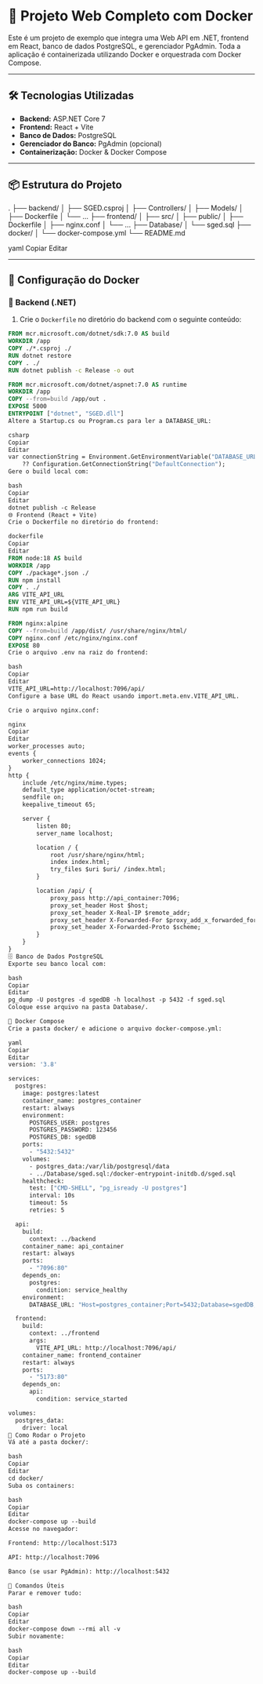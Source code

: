 # 🚀 Projeto Web Completo com Docker

Este é um projeto de exemplo que integra uma Web API em .NET, frontend em React, banco de dados PostgreSQL, e gerenciador PgAdmin. Toda a aplicação é containerizada utilizando Docker e orquestrada com Docker Compose.

---

## 🛠️ Tecnologias Utilizadas

- **Backend:** ASP.NET Core 7
- **Frontend:** React + Vite
- **Banco de Dados:** PostgreSQL
- **Gerenciador do Banco:** PgAdmin (opcional)
- **Containerização:** Docker & Docker Compose

---

## 📦 Estrutura do Projeto

.
├── backend/
│ ├── SGED.csproj
│ ├── Controllers/
│ ├── Models/
│ ├── Dockerfile
│ └── ...
├── frontend/
│ ├── src/
│ ├── public/
│ ├── Dockerfile
│ ├── nginx.conf
│ └── ...
├── Database/
│ └── sged.sql
├── docker/
│ └── docker-compose.yml
└── README.md

yaml
Copiar
Editar

---

## 🔧 Configuração do Docker

### 📁 Backend (.NET)

1. Crie o `Dockerfile` no diretório do backend com o seguinte conteúdo:

```dockerfile
FROM mcr.microsoft.com/dotnet/sdk:7.0 AS build
WORKDIR /app
COPY ./*.csproj ./
RUN dotnet restore
COPY . ./
RUN dotnet publish -c Release -o out

FROM mcr.microsoft.com/dotnet/aspnet:7.0 AS runtime
WORKDIR /app
COPY --from=build /app/out .
EXPOSE 5000
ENTRYPOINT ["dotnet", "SGED.dll"]
Altere a Startup.cs ou Program.cs para ler a DATABASE_URL:

csharp
Copiar
Editar
var connectionString = Environment.GetEnvironmentVariable("DATABASE_URL")
    ?? Configuration.GetConnectionString("DefaultConnection");
Gere o build local com:

bash
Copiar
Editar
dotnet publish -c Release
🌐 Frontend (React + Vite)
Crie o Dockerfile no diretório do frontend:

dockerfile
Copiar
Editar
FROM node:18 AS build
WORKDIR /app
COPY ./package*.json ./
RUN npm install
COPY . ./
ARG VITE_API_URL
ENV VITE_API_URL=${VITE_API_URL}
RUN npm run build

FROM nginx:alpine
COPY --from=build /app/dist/ /usr/share/nginx/html/
COPY nginx.conf /etc/nginx/nginx.conf
EXPOSE 80
Crie o arquivo .env na raiz do frontend:

bash
Copiar
Editar
VITE_API_URL=http://localhost:7096/api/
Configure a base URL do React usando import.meta.env.VITE_API_URL.

Crie o arquivo nginx.conf:

nginx
Copiar
Editar
worker_processes auto;
events {
    worker_connections 1024;
}
http {
    include /etc/nginx/mime.types;
    default_type application/octet-stream;
    sendfile on;
    keepalive_timeout 65;

    server {
        listen 80;
        server_name localhost;

        location / {
            root /usr/share/nginx/html;
            index index.html;
            try_files $uri $uri/ /index.html;
        }

        location /api/ {
            proxy_pass http://api_container:7096;
            proxy_set_header Host $host;
            proxy_set_header X-Real-IP $remote_addr;
            proxy_set_header X-Forwarded-For $proxy_add_x_forwarded_for;
            proxy_set_header X-Forwarded-Proto $scheme;
        }
    }
}
🗄️ Banco de Dados PostgreSQL
Exporte seu banco local com:

bash
Copiar
Editar
pg_dump -U postgres -d sgedDB -h localhost -p 5432 -f sged.sql
Coloque esse arquivo na pasta Database/.

🧩 Docker Compose
Crie a pasta docker/ e adicione o arquivo docker-compose.yml:

yaml
Copiar
Editar
version: '3.8'

services:
  postgres:
    image: postgres:latest
    container_name: postgres_container
    restart: always
    environment:
      POSTGRES_USER: postgres
      POSTGRES_PASSWORD: 123456
      POSTGRES_DB: sgedDB
    ports:
      - "5432:5432"
    volumes:
      - postgres_data:/var/lib/postgresql/data
      - ../Database/sged.sql:/docker-entrypoint-initdb.d/sged.sql
    healthcheck:
      test: ["CMD-SHELL", "pg_isready -U postgres"]
      interval: 10s
      timeout: 5s
      retries: 5

  api:
    build:
      context: ../backend
    container_name: api_container
    restart: always
    ports:
      - "7096:80"
    depends_on:
      postgres:
        condition: service_healthy
    environment:
      DATABASE_URL: "Host=postgres_container;Port=5432;Database=sgedDB;Username=postgres;Password=123456;"

  frontend:
    build:
      context: ../frontend
      args:
        VITE_API_URL: http://localhost:7096/api/
    container_name: frontend_container
    restart: always
    ports:
      - "5173:80"
    depends_on:
      api:
        condition: service_started

volumes:
  postgres_data:
    driver: local
🚀 Como Rodar o Projeto
Vá até a pasta docker/:

bash
Copiar
Editar
cd docker/
Suba os containers:

bash
Copiar
Editar
docker-compose up --build
Acesse no navegador:

Frontend: http://localhost:5173

API: http://localhost:7096

Banco (se usar PgAdmin): http://localhost:5432

🧹 Comandos Úteis
Parar e remover tudo:

bash
Copiar
Editar
docker-compose down --rmi all -v
Subir novamente:

bash
Copiar
Editar
docker-compose up --build